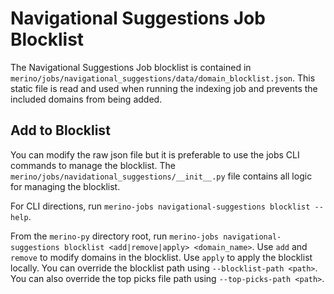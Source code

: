 # Navigational Suggestions Job Blocklist
The Navigational Suggestions Job blocklist is contained in `merino/jobs/navigational_suggestions/data/domain_blocklist.json`.
This static file is read and used when running the indexing job and prevents the included domains from being added.

## Add to Blocklist
You can modify the raw json file but it is preferable to use the jobs CLI commands to manage the blocklist.
The `merino/jobs/navidational_suggestions/__init__.py` file contains all logic for managing the blocklist.

For CLI directions, run `merino-jobs navigational-suggestions blocklist --help`.

From the `merino-py` directory root, run `merino-jobs navigational-suggestions blocklist <add|remove|apply> <domain_name>`.
Use `add` and `remove` to modify domains in the blocklist.
Use `apply` to apply the blocklist locally.
You can override the blocklist path using `--blocklist-path <path>`.
You can also override the top picks file path using `--top-picks-path <path>`.